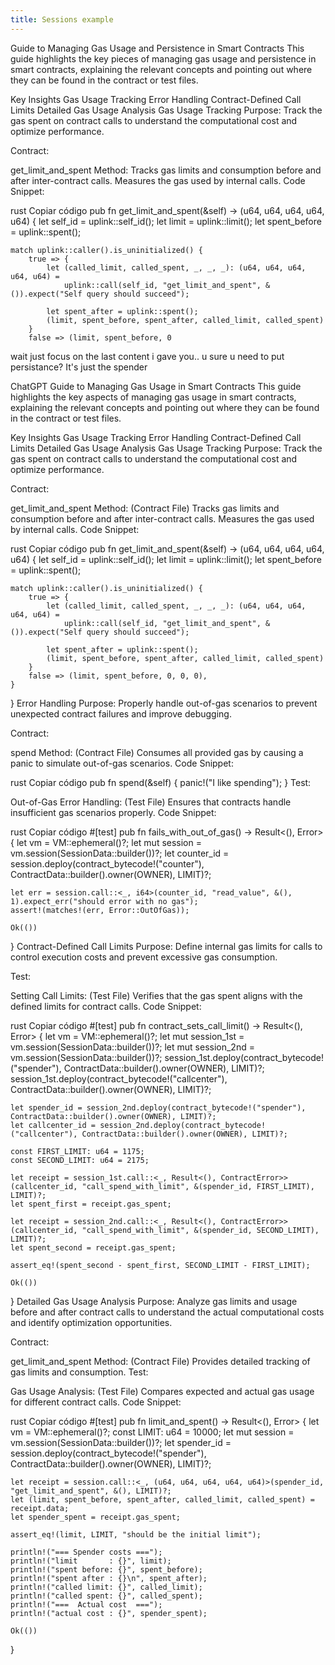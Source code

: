 ```yaml
---
title: Sessions example
---
```

Guide to Managing Gas Usage and Persistence in Smart Contracts
This guide highlights the key pieces of managing gas usage and persistence in smart contracts, explaining the relevant concepts and pointing out where they can be found in the contract or test files.

Key Insights
Gas Usage Tracking
Error Handling
Contract-Defined Call Limits
Detailed Gas Usage Analysis
Gas Usage Tracking
Purpose: Track the gas spent on contract calls to understand the computational cost and optimize performance.

Contract:

get_limit_and_spent Method:
Tracks gas limits and consumption before and after inter-contract calls.
Measures the gas used by internal calls.
Code Snippet:

rust
Copiar código
pub fn get_limit_and_spent(&self) -> (u64, u64, u64, u64, u64) {
    let self_id = uplink::self_id();
    let limit = uplink::limit();
    let spent_before = uplink::spent();

    match uplink::caller().is_uninitialized() {
        true => {
            let (called_limit, called_spent, _, _, _): (u64, u64, u64, u64, u64) = 
                uplink::call(self_id, "get_limit_and_spent", &()).expect("Self query should succeed");

            let spent_after = uplink::spent();
            (limit, spent_before, spent_after, called_limit, called_spent)
        }
        false => (limit, spent_before, 0
wait just focus on the last content i gave you.. u sure u need to put persistance? It's just the spender

ChatGPT
Guide to Managing Gas Usage in Smart Contracts
This guide highlights the key aspects of managing gas usage in smart contracts, explaining the relevant concepts and pointing out where they can be found in the contract or test files.

Key Insights
Gas Usage Tracking
Error Handling
Contract-Defined Call Limits
Detailed Gas Usage Analysis
Gas Usage Tracking
Purpose: Track the gas spent on contract calls to understand the computational cost and optimize performance.

Contract:

get_limit_and_spent Method: (Contract File)
Tracks gas limits and consumption before and after inter-contract calls.
Measures the gas used by internal calls.
Code Snippet:

rust
Copiar código
pub fn get_limit_and_spent(&self) -> (u64, u64, u64, u64, u64) {
    let self_id = uplink::self_id();
    let limit = uplink::limit();
    let spent_before = uplink::spent();

    match uplink::caller().is_uninitialized() {
        true => {
            let (called_limit, called_spent, _, _, _): (u64, u64, u64, u64, u64) = 
                uplink::call(self_id, "get_limit_and_spent", &()).expect("Self query should succeed");

            let spent_after = uplink::spent();
            (limit, spent_before, spent_after, called_limit, called_spent)
        }
        false => (limit, spent_before, 0, 0, 0),
    }
}
Error Handling
Purpose: Properly handle out-of-gas scenarios to prevent unexpected contract failures and improve debugging.

Contract:

spend Method: (Contract File)
Consumes all provided gas by causing a panic to simulate out-of-gas scenarios.
Code Snippet:

rust
Copiar código
pub fn spend(&self) {
    panic!("I like spending");
}
Test:

Out-of-Gas Error Handling: (Test File)
Ensures that contracts handle insufficient gas scenarios properly.
Code Snippet:

rust
Copiar código
#[test]
pub fn fails_with_out_of_gas() -> Result<(), Error> {
    let vm = VM::ephemeral()?;
    let mut session = vm.session(SessionData::builder())?;
    let counter_id = session.deploy(contract_bytecode!("counter"), ContractData::builder().owner(OWNER), LIMIT)?;

    let err = session.call::<_, i64>(counter_id, "read_value", &(), 1).expect_err("should error with no gas");
    assert!(matches!(err, Error::OutOfGas));

    Ok(())
}
Contract-Defined Call Limits
Purpose: Define internal gas limits for calls to control execution costs and prevent excessive gas consumption.

Test:

Setting Call Limits: (Test File)
Verifies that the gas spent aligns with the defined limits for contract calls.
Code Snippet:

rust
Copiar código
#[test]
pub fn contract_sets_call_limit() -> Result<(), Error> {
    let vm = VM::ephemeral()?;
    let mut session_1st = vm.session(SessionData::builder())?;
    let mut session_2nd = vm.session(SessionData::builder())?;
    session_1st.deploy(contract_bytecode!("spender"), ContractData::builder().owner(OWNER), LIMIT)?;
    session_1st.deploy(contract_bytecode!("callcenter"), ContractData::builder().owner(OWNER), LIMIT)?;

    let spender_id = session_2nd.deploy(contract_bytecode!("spender"), ContractData::builder().owner(OWNER), LIMIT)?;
    let callcenter_id = session_2nd.deploy(contract_bytecode!("callcenter"), ContractData::builder().owner(OWNER), LIMIT)?;

    const FIRST_LIMIT: u64 = 1175;
    const SECOND_LIMIT: u64 = 2175;

    let receipt = session_1st.call::<_, Result<(), ContractError>>(callcenter_id, "call_spend_with_limit", &(spender_id, FIRST_LIMIT), LIMIT)?;
    let spent_first = receipt.gas_spent;

    let receipt = session_2nd.call::<_, Result<(), ContractError>>(callcenter_id, "call_spend_with_limit", &(spender_id, SECOND_LIMIT), LIMIT)?;
    let spent_second = receipt.gas_spent;

    assert_eq!(spent_second - spent_first, SECOND_LIMIT - FIRST_LIMIT);

    Ok(())
}
Detailed Gas Usage Analysis
Purpose: Analyze gas limits and usage before and after contract calls to understand the actual computational costs and identify optimization opportunities.

Contract:

get_limit_and_spent Method: (Contract File)
Provides detailed tracking of gas limits and consumption.
Test:

Gas Usage Analysis: (Test File)
Compares expected and actual gas usage for different contract calls.
Code Snippet:

rust
Copiar código
#[test]
pub fn limit_and_spent() -> Result<(), Error> {
    let vm = VM::ephemeral()?;
    const LIMIT: u64 = 10000;
    let mut session = vm.session(SessionData::builder())?;
    let spender_id = session.deploy(contract_bytecode!("spender"), ContractData::builder().owner(OWNER), LIMIT)?;

    let receipt = session.call::<_, (u64, u64, u64, u64, u64)>(spender_id, "get_limit_and_spent", &(), LIMIT)?;
    let (limit, spent_before, spent_after, called_limit, called_spent) = receipt.data;
    let spender_spent = receipt.gas_spent;

    assert_eq!(limit, LIMIT, "should be the initial limit");

    println!("=== Spender costs ===");
    println!("limit       : {}", limit);
    println!("spent before: {}", spent_before);
    println!("spent after : {}\n", spent_after);
    println!("called limit: {}", called_limit);
    println!("called spent: {}", called_spent);
    println!("===  Actual cost  ===");
    println!("actual cost : {}", spender_spent);

    Ok(())
}